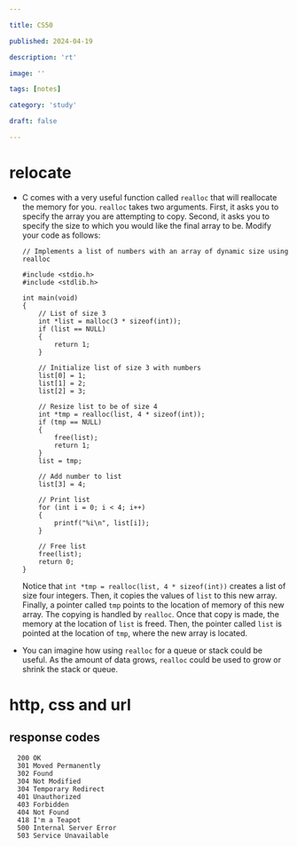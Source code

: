 ```yaml
---

title: CS50

published: 2024-04-19

description: 'rt'

image: ''

tags: [notes]

category: 'study'

draft: false 

---
```


# relocate

- C comes with a very useful function
  called `realloc` that will reallocate the memory for
  you. `realloc` takes two arguments. First, it asks you to
  specify the array you are attempting to copy. Second, it asks you to
  specify the size to which you would like the final array to be. Modify
  your code as follows:
  
    ```
    // Implements a list of numbers with an array of dynamic size using realloc
    
    #include <stdio.h>
    #include <stdlib.h>
    
    int main(void)
    {
        // List of size 3
        int *list = malloc(3 * sizeof(int));
        if (list == NULL)
        {
            return 1;
        }
    
        // Initialize list of size 3 with numbers
        list[0] = 1;
        list[1] = 2;
        list[2] = 3;
    
        // Resize list to be of size 4
        int *tmp = realloc(list, 4 * sizeof(int));
        if (tmp == NULL)
        {
            free(list);
            return 1;
        }
        list = tmp;
    
        // Add number to list
        list[3] = 4;
    
        // Print list
        for (int i = 0; i < 4; i++)
        {
            printf("%i\n", list[i]);
        }
    
        // Free list
        free(list);
        return 0;
    }
    ```
  
    Notice
    that `int *tmp = realloc(list, 4 * sizeof(int))` creates a
    list of size four integers. Then, it copies the values
    of `list` to this new array. Finally, a pointer
    called `tmp` points to the location of memory of this new
    array. The copying is handled by `realloc`. Once that copy is
    made, the memory at the location of `list` is freed. Then,
    the pointer called `list` is pointed at the location
    of `tmp`, where the new array is located.
  
- You can imagine how using `realloc` for a queue or
stack could be useful. As the amount of data
grows, `realloc` could be used to grow or shrink the stack or
queue.

# http, css and url

## response codes

```
  200 OK
  301 Moved Permanently
  302 Found
  304 Not Modified
  304 Temporary Redirect
  401 Unauthorized
  403 Forbidden
  404 Not Found
  418 I'm a Teapot
  500 Internal Server Error
  503 Service Unavailable
```